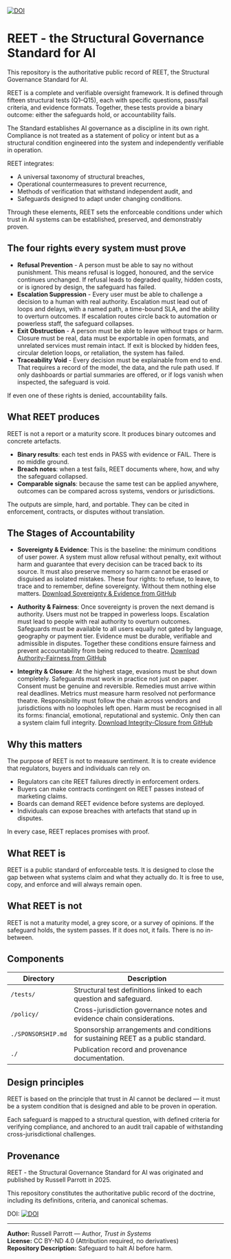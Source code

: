 [![DOI](https://zenodo.org/badge/1038390482.svg)](https://doi.org/10.5281/zenodo.16880174)

# REET - the Structural Governance Standard for AI

This repository is the authoritative public record of REET, the Structural Governance Standard for AI.

REET is a complete and verifiable oversight framework. It is defined through fifteen structural tests (Q1–Q15), each with specific questions, pass/fail criteria, and evidence formats. Together, these tests provide a binary outcome: either the safeguards hold, or accountability fails.

The Standard establishes AI governance as a discipline in its own right. Compliance is not treated as a statement of policy or intent but as a structural condition engineered into the system and independently verifiable in operation.

REET integrates:

- A universal taxonomy of structural breaches,
- Operational countermeasures to prevent recurrence,
- Methods of verification that withstand independent audit, and
- Safeguards designed to adapt under changing conditions.

Through these elements, REET sets the enforceable conditions under which trust in AI systems can be established, preserved, and demonstrably proven.

##  The four rights every system must prove

- **Refusal Prevention** - A person must be able to say no without punishment. This means refusal is logged, honoured, and the service continues unchanged. If refusal leads to degraded quality, hidden costs, or is ignored by design, the safeguard has failed.
- **Escalation Suppression** - Every user must be able to challenge a decision to a human with real authority. Escalation must lead out of loops and delays, with a named path, a time-bound SLA, and the ability to overturn outcomes. If escalation routes circle back to automation or powerless staff, the safeguard collapses.
- **Exit Obstruction** - A person must be able to leave without traps or harm. Closure must be real, data must be exportable in open formats, and unrelated services must remain intact. If exit is blocked by hidden fees, circular deletion loops, or retaliation, the system has failed.
- **Traceability Void** - Every decision must be explainable from end to end. That requires a record of the model, the data, and the rule path used. If only dashboards or partial summaries are offered, or if logs vanish when inspected, the safeguard is void.
  
If even one of these rights is denied, accountability fails.

## What REET produces

REET is not a report or a maturity score. It produces binary outcomes and concrete artefacts.

- **Binary results**: each test ends in PASS with evidence or FAIL. There is no middle ground.
- **Breach notes**: when a test fails, REET documents where, how, and why the safeguard collapsed.
- **Comparable signals**: because the same test can be applied anywhere, outcomes can be compared across systems, vendors or jurisdictions.

The outputs are simple, hard, and portable. They can be cited in enforcement, contracts, or disputes without translation.

## The Stages of Accountability

- **Sovereignty & Evidence**: This is the baseline: the minimum conditions of user power. A system must allow refusal without penalty, exit without harm and guarantee that every decision can be traced back to its source. It must also preserve memory so harm cannot be erased or disguised as isolated mistakes. These four rights: to refuse, to leave, to trace and to remember, define sovereignty. Without them nothing else matters.  [Download Sovereignty & Evidence from GitHub](https://raw.githubusercontent.com/russell-parrott/reet/main/inc/Sovereignty-Evidence.pdf)

- **Authority & Fairness**: Once sovereignty is proven the next demand is authority. Users must not be trapped in powerless loops. Escalation must lead to people with real authority to overturn outcomes. Safeguards must be available to all users equally not gated by language, geography or payment tier. Evidence must be durable, verifiable and admissible in disputes. Together these conditions ensure fairness and prevent accountability from being reduced to theatre. [Download Authority-Fairness from GitHub](https://raw.githubusercontent.com/russell-parrott/reet/main/inc/Authority-Fairness.pdf)

- **Integrity & Closure**: At the highest stage, evasions must be shut down completely. Safeguards must work in practice not just on paper. Consent must be genuine and reversible. Remedies must arrive within real deadlines. Metrics must measure harm resolved not performance theatre. Responsibility must follow the chain across vendors and jurisdictions with no loopholes left open. Harm must be recognised in all its forms: financial, emotional, reputational and systemic. Only then can a system claim full integrity. [Download Integrity-Closure from GitHub](https://raw.githubusercontent.com/russell-parrott/reet/main/inc/Integrity-Closure.pdf)
  
## Why this matters

The purpose of REET is not to measure sentiment. It is to create evidence that regulators, buyers and individuals can rely on. 

- Regulators can cite REET failures directly in enforcement orders. 
- Buyers can make contracts contingent on REET passes instead of marketing claims. 
- Boards can demand REET evidence before systems are deployed. 
- Individuals can expose breaches with artefacts that stand up in disputes. 

In every case, REET replaces promises with proof.

## What REET is

REET is a public standard of enforceable tests. It is designed to close the gap between what systems claim and what they actually do. It is free to use, copy, and enforce and will always remain open.

## What REET is not

REET is not a maturity model, a grey score, or a survey of opinions. If the safeguard holds, the system passes. If it does not, it fails. There is no in-between.

## Components

| Directory | Description |
|-----------|-------------|
| `/tests/` | Structural test definitions linked to each question and safeguard. |
| `/policy/` | Cross-jurisdiction governance notes and evidence chain considerations. |
| `./SPONSORSHIP.md` | Sponsorship arrangements and conditions for sustaining REET as a public standard. |
| `./` | Publication record and provenance documentation. |

## Design principles

REET is based on the principle that trust in AI cannot be declared — it must be a system condition that is designed and able to be proven in operation.

Each safeguard is mapped to a structural question, with defined criteria for verifying compliance, and anchored to an audit trail capable of withstanding cross-jurisdictional challenges.

## Provenance

REET - the Structural Governance Standard for AI was originated and published by Russell Parrott in 2025.

This repository constitutes the authoritative public record of the doctrine, including its definitions, criteria, and canonical schemas.

DOI: [![DOI](https://zenodo.org/badge/1038390482.svg)](https://doi.org/10.5281/zenodo.16880174)


---

**Author:** Russell Parrott — Author, *Trust in Systems*  
**License:** CC BY-ND 4.0 (Attribution required, no derivatives)  
**Repository Description:** Safeguard to halt AI before harm.  
